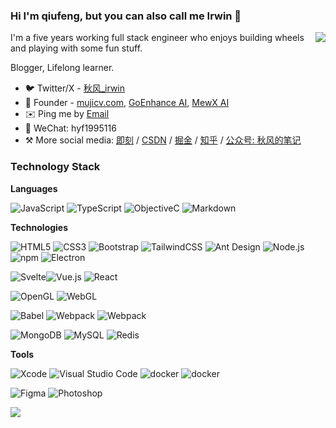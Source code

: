 ### Hi I'm qiufeng, but you can also call me Irwin 👋


<img align="right" src="https://github-readme-stats.vercel.app/api?username=hua1995116&show_icons=true&icon_color=0366d6&text_color=24292e&bg_color=ffffff&hide_title=true" />

I'm a five years working full stack engineer who enjoys building wheels and playing with some fun stuff.

Blogger, Lifelong learner. 

- 🐦 Twitter/X - [秋风_irwin](https://twitter.com/qiufenghyf)
- 📝 Founder - [mujicv.com](https://www.mujicv.com), [GoEnhance AI](https://www.goenhance.ai), [MewX AI](https://www.mewx.art)
- ✉️ Ping me by [Email](mailto:qiufenghyf@gmail.com)
- 💬 WeChat: hyf1995116
- ⚒ More social media: [即刻](https://okjk.co/Zo3wN7) / [CSDN](https://blog.csdn.net/blueblueskyhua) / [掘金](https://juejin.cn/user/923245497557111) / [知乎](https://www.zhihu.com/people/lan-se-89-98-69) / [公众号: 秋风的笔记](http://mp.weixin.qq.com/mp/getmasssendmsg?__biz=MzkyOTIxMDAzNw==#wechat_webview_type=1&wechat_redirect)

### Technology Stack

**Languages**

![JavaScript](https://img.shields.io/badge/JavaScript-%23323330.svg?logo=javascript&logoColor=%23F7DF1E&style=flat-square)
![TypeScript](https://img.shields.io/badge/Typescript-%23007acc.svg?logo=typescript&logoColor=white&style=flat-square)
![ObjectiveC](https://img.shields.io/badge/-ObjectiveC-000?&logo=apple)
![Markdown](https://img.shields.io/badge/-Markdown-000?&logo=Markdown)

**Technologies**

<img src="https://img.shields.io/badge/Html5-%23e34f26.svg?logo=html5&logoColor=white&style=flat-square" alt="HTML5" /> <img src="https://img.shields.io/badge/CSS3-%231572b6.svg?logo=css3&logoColor=white&style=flat-square" alt="CSS3" />  <img src="https://img.shields.io/badge/Bootstrap-%237952b3.svg?logo=bootstrap&logoColor=white&style=flat-square" alt="Bootstrap" /> <img src="https://img.shields.io/badge/Tailwindcss-%2338b2ac.svg?logo=tailwind-css&logoColor=white&style=flat-square" alt="TailwindCSS" /> <img src="https://img.shields.io/badge/ant%20design-%230170fe.svg?logo=Ant-design&logoColor=white&style=flat-square" alt="Ant Design" /> <img src="https://img.shields.io/badge/Node.js-%2343853d.svg?logo=node.js&logoColor=white&style=flat-square" alt="Node.js" /> <img src="https://img.shields.io/badge/NPM-%23cb0000.svg?logo=npm&logoColor=white&style=flat-square" alt="npm" /> <img src="https://img.shields.io/badge/Electron-%231572b6.svg?logo=Electron&logoColor=white&style=flat-square" alt="Electron">

<img src="https://img.shields.io/badge/Svelte-%23f1413d.svg?logo=Svelte&logoColor=white&style=flat-square" alt="Svelte" /><img src="https://img.shields.io/badge/Vue.js-%2335495e.svg?logo=Vue.js&logoColor=%234fc08d&style=flat-square" alt="Vue.js" /> <img src="https://img.shields.io/badge/React-%2320232a.svg?logo=React&logoColor=%2361dafb&style=flat-square" alt="React" /> 

![OpenGL](https://img.shields.io/badge/-OpenGL-000?&logo=opengl)
![WebGL](https://img.shields.io/badge/-WebGL-000?&logo=webgl)

<img src="https://img.shields.io/badge/Babel-%23323330.svg?logo=babel&logoColor=%23f9dc3e&style=flat-square" alt="Babel" /> <img src="https://img.shields.io/badge/Webpack-%231e72b3.svg?logo=Webpack&logoColor=white&style=flat-square" alt="Webpack" /> 
<img src="https://img.shields.io/badge/Vite-%23000000.svg?logo=vite&logoColor=blue&style=flat-square" alt="Webpack" >

<img src="https://img.shields.io/badge/Mongodb-%234ea94b.svg?logo=Mongodb&logoColor=white&style=flat-square" alt="MongoDB" /> <img src="https://img.shields.io/badge/Mysql-%234479a1.svg?logo=MySQL&logoColor=white&style=flat-square" alt="MySQL" /> <img src="https://img.shields.io/badge/Redis-%23a51f17.svg?logo=redis&logoColor=white&style=flat-square" alt="Redis" />


**Tools**

<img src="https://img.shields.io/badge/Xcode-%23007acc.svg?logo=xcode&logoColor=white&style=flat-square" alt="Xcode" /> <img src="https://img.shields.io/badge/Visual%20studio%20code-%230078d7.svg?logo=visual-studio-code&logoColor=white&style=flat-square" alt="Visual Studio Code" /> <img src="https://img.shields.io/badge/Docker-%23000000.svg?logo=Docker&logoColor=blue&style=flat-square" alt="docker" /> <img src="https://img.shields.io/badge/Github-%23000000.svg?logo=github&logoColor=white&style=flat-square" alt="docker" /> 

<img src="https://img.shields.io/badge/Figma-%23f24e1e.svg?logo=Figma&logoColor=white&style=flat-square" alt="Figma" /> <img src="https://img.shields.io/badge/Photoshop-%2331a8ff.svg?logo=adobe-photoshop&logoColor=white&style=flat-square" alt="Photoshop" />





<p>
    <a href="https://qiufeng.blue/">
      <img src="https://github-profile-trophy.vercel.app/?username=hua1995116&theme=flat&title=Stars,Followers,Commit,MultiLanguage&margin-w=5&row=1&column=4" />
    </a>
</p>

